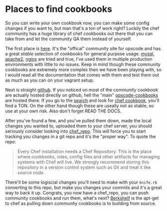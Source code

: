 # Places to find cookbooks

So you can write your own cookbook now, you can make some config changes if you want to, but man that's a ton of work right?  Luckily the chef community has a huge library of chef cookbooks out there that you can take from and let the community QA them instead of yourself.

The first place is [here](http://community.opscode.com/). It's the "offical" community site for opscode and has a great _stable_ selection of cookbooks for general purpose usage. [mysql](http://community.opscode.com/cookbooks/mysql), [apache2](http://community.opscode.com/cookbooks/apache2), [nginx](http://community.opscode.com/cookbooks/nginx) are tried and true, I've used them in multiple production environments with little to no issues. Keep in mind though these community cookbooks are extremely more complex then we have been playing with, so I would read all the documentation that comes with them and test them out as much as you can on your vagrant setup.

Next is straight [github](http://github.com). If you noticed on most of the community cookbook are actually hosted directly on github, hell the "main" [opscode-cookbooks](https://github.com/opscode-cookbooks/) are hosted there. If you go to the [search](https://github.com/search) and look for [chef cookbook](https://github.com/search?q=chef+cookbook&type=Repositories&ref=searchresults), you'll find a TON. On the other hand though these are useally not as stable, so use at your own risk. Also don't forget READ THE DOCS.

After you've found a few, and you've pulled them down, made the local changes you wanted to, uploaded them to your chef server, you should seriously consider looking into [chef_repo](https://github.com/opscode/chef-repo). This will force you to start tracking you changes in a git repo and it's the "proper way". To quote the repo:
> Every Chef installation needs a Chef Repository. This is the place where cookbooks, roles, config files and other artifacts for managing systems with Chef will live. We strongly recommend storing this repository in a version control system such as Git and treat it like source code.

There'll be some logiscial changes you'll need to make with your `knife.rb` converting to this repo, but make you changes your commits and it's a great way to back it up. Congrats, you now have a chef_repo, you can push community cookbooks and run them, what's next? [Berkshelf](../part5/16-berkshelf-primer.md) is the apt-get to chef as pulling down community cookbooks is to building from source.

